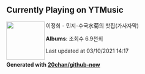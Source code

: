 ## Currently Playing on YTMusic

[<img align="left" width="100" src="https://i.ytimg.com/vi/ATlgU_mMZGM/sddefault.jpg?sqp=-oaymwEWCJADEOEBIAQqCghqEJQEGHgg6AJIWg&rs">](https://music.youtube.com/watch?v=ATlgU_mMZGM)

이정희 - 민지-수국水菊의 찻집(가사자막)

**Albums**: 조회수 6.9천회

Last updated at 03/10/2021 14:17

#### Generated with [20chan/github-now](https://github.com/20chan/github-now)


<!--
**20chan/20chan** is a ✨ _special_ ✨ repository because its `README.md` (this file) appears on your GitHub profile.

Here are some ideas to get you started:

- 🔭 I’m currently working on ...
- 🌱 I’m currently learning ...
- 👯 I’m looking to collaborate on ...
- 🤔 I’m looking for help with ...
- 💬 Ask me about ...
- 📫 How to reach me: ...
- 😄 Pronouns: ...
- ⚡ Fun fact: ...
-->
